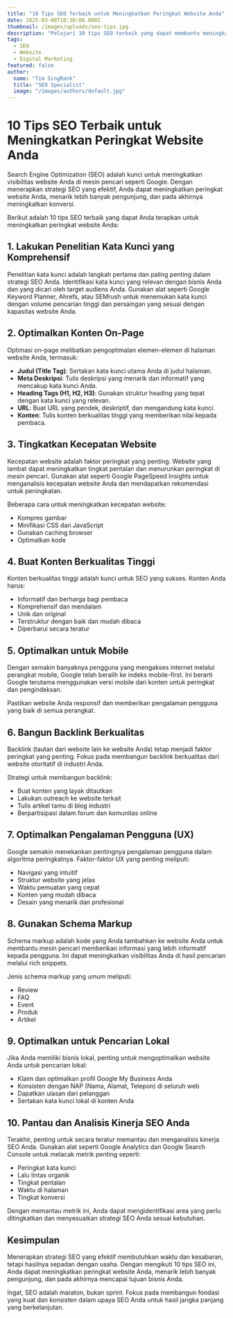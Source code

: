 ```yaml
---
title: "10 Tips SEO Terbaik untuk Meningkatkan Peringkat Website Anda"
date: 2025-03-08T10:30:00.000Z
thumbnail: /images/uploads/seo-tips.jpg
description: "Pelajari 10 tips SEO terbaik yang dapat membantu meningkatkan peringkat website Anda di mesin pencari Google."
tags:
  - SEO
  - Website
  - Digital Marketing
featured: false
author:
  name: "Tim SingRank"
  title: "SEO Specialist"
  image: "/images/authors/default.jpg"
---
```


# 10 Tips SEO Terbaik untuk Meningkatkan Peringkat Website Anda

Search Engine Optimization (SEO) adalah kunci untuk meningkatkan visibilitas website Anda di mesin pencari seperti Google. Dengan menerapkan strategi SEO yang efektif, Anda dapat meningkatkan peringkat website Anda, menarik lebih banyak pengunjung, dan pada akhirnya meningkatkan konversi.

Berikut adalah 10 tips SEO terbaik yang dapat Anda terapkan untuk meningkatkan peringkat website Anda:

## 1. Lakukan Penelitian Kata Kunci yang Komprehensif

Penelitian kata kunci adalah langkah pertama dan paling penting dalam strategi SEO Anda. Identifikasi kata kunci yang relevan dengan bisnis Anda dan yang dicari oleh target audiens Anda. Gunakan alat seperti Google Keyword Planner, Ahrefs, atau SEMrush untuk menemukan kata kunci dengan volume pencarian tinggi dan persaingan yang sesuai dengan kapasitas website Anda.

## 2. Optimalkan Konten On-Page

Optimasi on-page melibatkan pengoptimalan elemen-elemen di halaman website Anda, termasuk:

- **Judul (Title Tag)**: Sertakan kata kunci utama Anda di judul halaman.
- **Meta Deskripsi**: Tulis deskripsi yang menarik dan informatif yang mencakup kata kunci Anda.
- **Heading Tags (H1, H2, H3)**: Gunakan struktur heading yang tepat dengan kata kunci yang relevan.
- **URL**: Buat URL yang pendek, deskriptif, dan mengandung kata kunci.
- **Konten**: Tulis konten berkualitas tinggi yang memberikan nilai kepada pembaca.

## 3. Tingkatkan Kecepatan Website

Kecepatan website adalah faktor peringkat yang penting. Website yang lambat dapat meningkatkan tingkat pentalan dan menurunkan peringkat di mesin pencari. Gunakan alat seperti Google PageSpeed Insights untuk menganalisis kecepatan website Anda dan mendapatkan rekomendasi untuk peningkatan.

Beberapa cara untuk meningkatkan kecepatan website:
- Kompres gambar
- Minifikasi CSS dan JavaScript
- Gunakan caching browser
- Optimalkan kode

## 4. Buat Konten Berkualitas Tinggi

Konten berkualitas tinggi adalah kunci untuk SEO yang sukses. Konten Anda harus:
- Informatif dan berharga bagi pembaca
- Komprehensif dan mendalam
- Unik dan original
- Terstruktur dengan baik dan mudah dibaca
- Diperbarui secara teratur

## 5. Optimalkan untuk Mobile

Dengan semakin banyaknya pengguna yang mengakses internet melalui perangkat mobile, Google telah beralih ke indeks mobile-first. Ini berarti Google terutama menggunakan versi mobile dari konten untuk peringkat dan pengindeksan.

Pastikan website Anda responsif dan memberikan pengalaman pengguna yang baik di semua perangkat.

## 6. Bangun Backlink Berkualitas

Backlink (tautan dari website lain ke website Anda) tetap menjadi faktor peringkat yang penting. Fokus pada membangun backlink berkualitas dari website otoritatif di industri Anda.

Strategi untuk membangun backlink:
- Buat konten yang layak ditautkan
- Lakukan outreach ke website terkait
- Tulis artikel tamu di blog industri
- Berpartisipasi dalam forum dan komunitas online

## 7. Optimalkan Pengalaman Pengguna (UX)

Google semakin menekankan pentingnya pengalaman pengguna dalam algoritma peringkatnya. Faktor-faktor UX yang penting meliputi:
- Navigasi yang intuitif
- Struktur website yang jelas
- Waktu pemuatan yang cepat
- Konten yang mudah dibaca
- Desain yang menarik dan profesional

## 8. Gunakan Schema Markup

Schema markup adalah kode yang Anda tambahkan ke website Anda untuk membantu mesin pencari memberikan informasi yang lebih informatif kepada pengguna. Ini dapat meningkatkan visibilitas Anda di hasil pencarian melalui rich snippets.

Jenis schema markup yang umum meliputi:
- Review
- FAQ
- Event
- Produk
- Artikel

## 9. Optimalkan untuk Pencarian Lokal

Jika Anda memiliki bisnis lokal, penting untuk mengoptimalkan website Anda untuk pencarian lokal:
- Klaim dan optimalkan profil Google My Business Anda
- Konsisten dengan NAP (Nama, Alamat, Telepon) di seluruh web
- Dapatkan ulasan dari pelanggan
- Sertakan kata kunci lokal di konten Anda

## 10. Pantau dan Analisis Kinerja SEO Anda

Terakhir, penting untuk secara teratur memantau dan menganalisis kinerja SEO Anda. Gunakan alat seperti Google Analytics dan Google Search Console untuk melacak metrik penting seperti:
- Peringkat kata kunci
- Lalu lintas organik
- Tingkat pentalan
- Waktu di halaman
- Tingkat konversi

Dengan memantau metrik ini, Anda dapat mengidentifikasi area yang perlu ditingkatkan dan menyesuaikan strategi SEO Anda sesuai kebutuhan.

## Kesimpulan

Menerapkan strategi SEO yang efektif membutuhkan waktu dan kesabaran, tetapi hasilnya sepadan dengan usaha. Dengan mengikuti 10 tips SEO ini, Anda dapat meningkatkan peringkat website Anda, menarik lebih banyak pengunjung, dan pada akhirnya mencapai tujuan bisnis Anda.

Ingat, SEO adalah maraton, bukan sprint. Fokus pada membangun fondasi yang kuat dan konsisten dalam upaya SEO Anda untuk hasil jangka panjang yang berkelanjutan. 